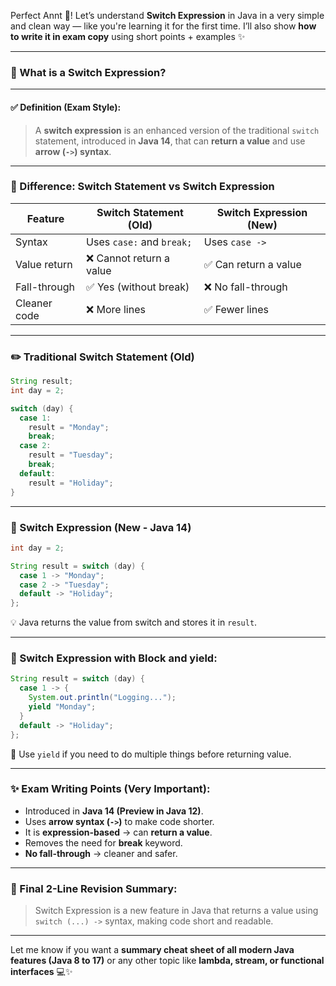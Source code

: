 Perfect Annt 🌸! Let’s understand **Switch Expression** in Java in a very simple and clean way — like you're learning it for the first time. I’ll also show **how to write it in exam copy** using short points + examples ✨

---

### 🧠 What is a Switch Expression?

---

#### ✅ **Definition (Exam Style):**

> A **switch expression** is an enhanced version of the traditional `switch` statement, introduced in **Java 14**, that can **return a value** and use **arrow (`->`) syntax**.

---

### 🔄 Difference: Switch Statement vs Switch Expression

| Feature      | Switch Statement (Old)    | Switch Expression (New) |
| ------------ | ------------------------- | ----------------------- |
| Syntax       | Uses `case:` and `break;` | Uses `case ->`          |
| Value return | ❌ Cannot return a value   | ✅ Can return a value    |
| Fall-through | ✅ Yes (without break)     | ❌ No fall-through       |
| Cleaner code | ❌ More lines              | ✅ Fewer lines           |

---

### ✏️ Traditional Switch Statement (Old)

```java
String result;
int day = 2;

switch (day) {
  case 1:
    result = "Monday";
    break;
  case 2:
    result = "Tuesday";
    break;
  default:
    result = "Holiday";
}
```

---

### 🌟 Switch Expression (New - Java 14)

```java
int day = 2;

String result = switch (day) {
  case 1 -> "Monday";
  case 2 -> "Tuesday";
  default -> "Holiday";
};
```

💡 Java returns the value from switch and stores it in `result`.

---

### 🔁 Switch Expression with Block and yield:

```java
String result = switch (day) {
  case 1 -> {
    System.out.println("Logging...");
    yield "Monday";
  }
  default -> "Holiday";
};
```

🧠 Use `yield` if you need to do multiple things before returning value.

---

### ✨ Exam Writing Points (Very Important):

* Introduced in **Java 14 (Preview in Java 12)**.
* Uses **arrow syntax (`->`)** to make code shorter.
* It is **expression-based** → can **return a value**.
* Removes the need for **break** keyword.
* **No fall-through** → cleaner and safer.

---

### 📝 Final 2-Line Revision Summary:

> Switch Expression is a new feature in Java that returns a value using `switch (...) ->` syntax, making code short and readable.

---

Let me know if you want a **summary cheat sheet of all modern Java features (Java 8 to 17)** or any other topic like **lambda, stream, or functional interfaces** 💻✨
